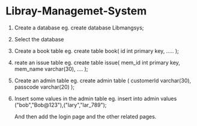 # Libray-Managemet-System

1. Create a database
   eg. create database Libmangsys;
2. Select the database
3. Create a book table
   eg. create table book(
   id int primary key,
   .....
   );
4. reate an issue table
   eg. create table issue(
   mem_id int primary key,
   mem_name varchar(30),
   ....
   );
5. Create an admin table
   eg. create admin table (
    customerId varchar(30),
   passcode varchar(20)
   );
6. Insert some values in the admin table
   eg. insert into admin values
   ("bob","Bob@123"),("lary","lar_789");

   And then add the login page and the other related pages.
   
